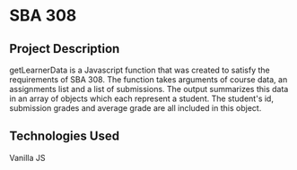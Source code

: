 # SBA 308

## Project Description
getLearnerData is a Javascript function that was created to satisfy the requirements of SBA 308.
The function takes arguments of course data, an assignments list and a list of submissions.
The output summarizes this data in an array of objects which each represent a student.
The student's id, submission grades and average grade are all included in this object.

## Technologies Used
Vanilla JS
